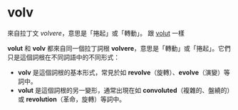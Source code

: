 # volv

來自拉丁文 _volvere_，意思是「捲起」或「轉動」。
跟 [volut](/Root%20Prefix%20and%20Suffix/V/volut.md) 一樣

**volut** 和 **volv** 都來自同一個拉丁詞根 **volvere**，意思是「轉動」或「捲起」。它們只是這個詞根在不同詞語中的不同形式：

- **volv** 是這個詞根的基本形式，常見於如 **revolve**（旋轉）、**evolve**（演變）等詞中。
- **volut** 是這個詞根的另一變形，通常出現在如 **convoluted**（複雜的、盤繞的）或 **revolution**（革命，旋轉）等詞中。